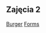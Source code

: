 ## Zajęcia 2
[Burger](https://meivelss.github.io/Frontend/zajecia1/burger/)
[Forms](https://meivelss.github.io/Frontend/zajecia1/formularz/formularz.html)
